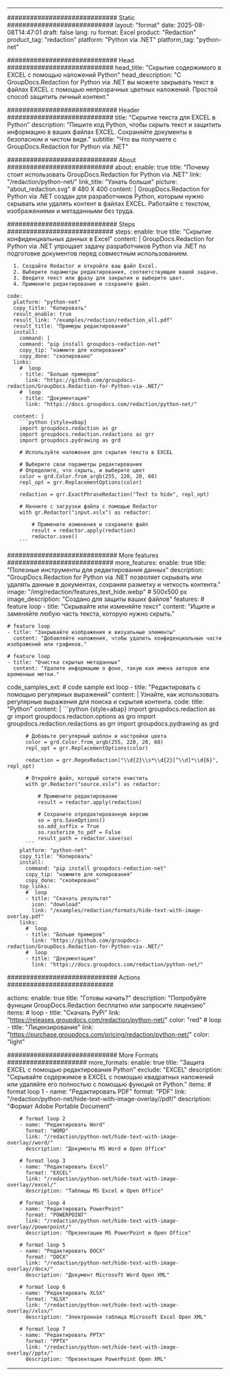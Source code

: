 
---
############################# Static ############################
layout: "format"
date:  2025-08-08T14:47:01
draft: false
lang: ru
format: Excel
product: "Redaction"
product_tag: "redaction"
platform: "Python via .NET"
platform_tag: "python-net"

############################# Head ############################
head_title: "Скрытие содержимого в EXCEL с помощью наложений Python"
head_description: "С GroupDocs.Redaction for Python via .NET вы можете закрывать текст в файлах EXCEL с помощью непрозрачных цветных наложений. Простой способ защитить личный контент."

############################# Header ############################
title: "Скрытие текста для EXCEL в Python" 
description: "Пишите код Python, чтобы скрыть текст и защитить информацию в ваших файлах EXCEL. Сохраняйте документы в безопасном и чистом виде."
subtitle: "Что вы получаете с GroupDocs.Redaction for Python via .NET" 

############################# About ############################
about:
    enable: true
    title: "Почему стоит использовать GroupDocs.Redaction for Python via .NET"
    link: "/redaction/python-net/"
    link_title: "Узнать больше"
    picture: "about_redaction.svg" # 480 X 400
    content: |
       GroupDocs.Redaction for Python via .NET создан для разработчиков Python, которым нужно скрывать или удалять контент в файлах EXCEL. Работайте с текстом, изображениями и метаданными без труда.

############################# Steps ############################
steps:
    enable: true
    title: "Скрытие конфиденциальных данных в Excel"
    content: |
      GroupDocs.Redaction for Python via .NET упрощает задачу разработчиков Python via .NET по подготовке документов перед совместным использованием.
      
      1. Создайте Redactor и откройте ваш файл Excel.
      2. Выберите параметры редактирования, соответствующие вашей задаче.
      3. Введите текст или фразу для закрытия и выберите цвет.
      4. Примените редактирование и сохраните файл.
   
    code:
      platform: "python-net"
      copy_title: "Копировать"
      result_enable: true
      result_link: "/examples/redaction/redaction_all.pdf"
      result_title: "Примеры редактирования"
      install:
        command: |
        command: "pip install groupdocs-redaction-net"
        copy_tip: "нажмите для копирования"
        copy_done: "скопировано"
      links:
        #  loop
        - title: "Больше примеров"
          link: "https://github.com/groupdocs-redaction/GroupDocs.Redaction-for-Python-via-.NET/"
        #  loop
        - title: "Документация"
          link: "https://docs.groupdocs.com/redaction/python-net/"
          
      content: |
        ```python {style=abap}
        import groupdocs.redaction as gr
        import groupdocs.redaction.redactions as grr
        import groupdocs.pydrawing as grd

        # Используйте наложения для скрытия текста в EXCEL

        # Выберите свои параметры редактирования
        # Определите, что скрыть, и выберите цвет
        color = grd.Color.from_argb(255, 220, 20, 60)
        repl_opt = grr.ReplacementOptions(color)
                
        redaction = grr.ExactPhraseRedaction("Text to hide", repl_opt)

        # Начните с загрузки файла с помощью Redactor
        with gr.Redactor("input.xslx") as redactor:

            # Примените изменения и сохраните файл
            result = redactor.apply(redaction)
            redactor.save()
        ```            


############################# More features ############################
more_features:
  enable: true
  title: "Полезные инструменты для редактирования данных"
  description: "GroupDocs.Redaction for Python via .NET позволяет скрывать или удалять данные в документах, сохраняя разметку и четкость контента."
  image: "/img/redaction/features_text_hide.webp" # 500x500 px
  image_description: "Создано для защиты ваших файлов"
  features:
    # feature loop
    - title: "Скрывайте или изменяйте текст"
      content: "Ищите и заменяйте любую часть текста, которую нужно скрыть."

    # feature loop
    - title: "Закрывайте изображения и визуальные элементы"
      content: "Добавляйте наложения, чтобы удалить конфиденциальные части изображений или графиков."

    # feature loop
    - title: "Очистка скрытых метаданных"
      content: "Удалите информацию о фоне, такую как имена авторов или временные метки."
      
  code_samples_ext:
    # code sample ext loop
    - title: "Редактировать с помощью регулярных выражений"
      content: |
        Узнайте, как использовать регулярные выражения для поиска и скрытия контента.
      code:
        title: "Python"
        content: |
          ```python {style=abap}
          import groupdocs.redaction as gr
          import groupdocs.redaction.options as gro
          import groupdocs.redaction.redactions as grr
          import groupdocs.pydrawing as grd

          # Добавьте регулярный шаблон и настройки цвета
          color = grd.Color.from_argb(255, 220, 20, 60)
          repl_opt = grr.ReplacementOptions(color)

          redaction = grr.RegexRedaction("\\d{2}\\s*\\d{2}[^\\d]*\\d{6}", repl_opt)

          # Откройте файл, который хотите очистить
          with gr.Redactor("source.xslx") as redactor:

              # Примените редактирование
              result = redactor.apply(redaction)

              # Сохраните отредактированную версию
              so = gro.SaveOptions()
              so.add_suffix = True
              so.rasterize_to_pdf = False
              result_path = redactor.save(so)
          ```
        platform: "python-net"
        copy_title: "Копировать"
        install:
          command: "pip install groupdocs-redaction-net"
          copy_tip: "нажмите для копирования"
          copy_done: "скопировано"
        top_links:
          #  loop
          - title: "Скачать результат"
            icon: "download"
            link: "/examples/redaction/formats/hide-text-with-image-overlay.pdf"
        links:
          #  loop
          - title: "Больше примеров"
            link: "https://github.com/groupdocs-redaction/GroupDocs.Redaction-for-Python-via-.NET/"
          #  loop
          - title: "Документация"
            link: "https://docs.groupdocs.com/redaction/python-net/"


############################# Actions ############################

actions:
  enable: true
  title: "Готовы начать?"
  description: "Попробуйте функции GroupDocs.Redaction бесплатно или запросите лицензию"
  items:
    #  loop
    - title: "Скачать PyPi"
      link: "https://releases.groupdocs.com/redaction/python-net/"
      color: "red"
        #  loop
    - title: "Лицензирование"
      link: "https://purchase.groupdocs.com/pricing/redaction/python-net/"
      color: "light"


############################# More Formats #####################
more_formats:
    enable: true
    title: "Защита EXCEL с помощью редактирования Python"
    exclude: "EXCEL"
    description: "Скрывайте содержимое в EXCEL с помощью квадратных наложений или удаляйте его полностью с помощью функций от Python."
    items: 
        # format loop 1
        - name: "Редактировать PDF"
          format: "PDF"
          link: "/redaction/python-net/hide-text-with-image-overlay//pdf/"
          description: "Формат Adobe Portable Document"

        # format loop 2
        - name: "Редактировать Word"
          format: "WORD"
          link: "/redaction/python-net/hide-text-with-image-overlay//word/"
          description: "Документы MS Word и Open Office"
          
        # format loop 3
        - name: "Редактировать Excel"
          format: "EXCEL"
          link: "/redaction/python-net/hide-text-with-image-overlay//excel/"
          description: "Таблицы MS Excel и Open Office"

        # format loop 4
        - name: "Редактировать PowerPoint"
          format: "POWERPOINT"
          link: "/redaction/python-net/hide-text-with-image-overlay//powerpoint/"
          description: "Презентации MS PowerPoint и Open Office"

        # format loop 5
        - name: "Редактировать DOCX"
          format: "DOCX"
          link: "/redaction/python-net/hide-text-with-image-overlay//docx/"
          description: "Документ Microsoft Word Open XML"
          
        # format loop 6
        - name: "Редактировать XLSX"
          format: "XLSX"
          link: "/redaction/python-net/hide-text-with-image-overlay//xlsx/"
          description: "Электронная таблица Microsoft Excel Open XML"
          
        # format loop 7
        - name: "Редактировать PPTX"
          format: "PPTX"
          link: "/redaction/python-net/hide-text-with-image-overlay//pptx/"
          description: "Презентация PowerPoint Open XML"


---
